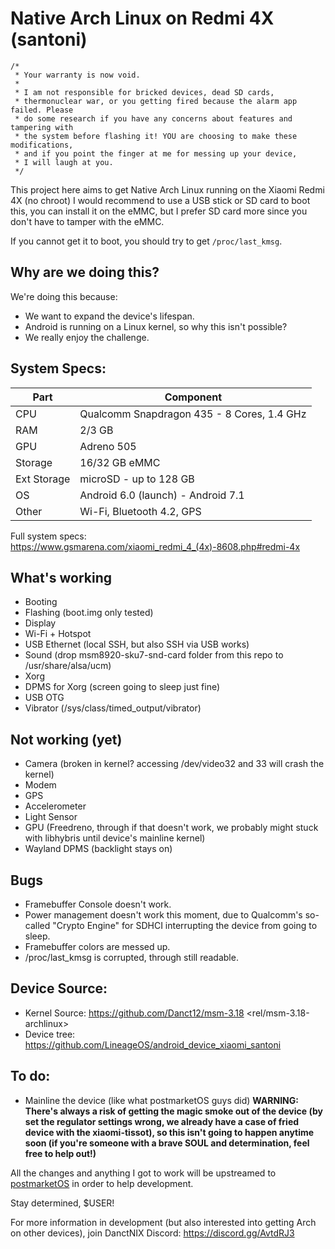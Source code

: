[postmarketOS]: https://postmarketos.org

# Native Arch Linux on Redmi 4X (santoni)

```
/*
 * Your warranty is now void.
 *
 * I am not responsible for bricked devices, dead SD cards,
 * thermonuclear war, or you getting fired because the alarm app failed. Please
 * do some research if you have any concerns about features and tampering with
 * the system before flashing it! YOU are choosing to make these modifications,
 * and if you point the finger at me for messing up your device, 
 * I will laugh at you.
 */
```

This project here aims to get Native Arch Linux running on the Xiaomi Redmi 4X (no chroot)
I would recommend to use a USB stick or SD card to boot this, you can install it on the eMMC, but I prefer SD card more since you don't have to tamper with the eMMC.

If you cannot get it to boot, you should try to get `/proc/last_kmsg`.

## Why are we doing this?
We're doing this because:
- We want to expand the device's lifespan.
- Android is running on a Linux kernel, so why this isn't possible?
- We really enjoy the challenge.

## System Specs:
| Part     | Component                                  | 
| -------- | ------------------------------------------ |
| CPU      | Qualcomm Snapdragon 435 - 8 Cores, 1.4 GHz |
| RAM      | 2/3 GB                                     |
| GPU      | Adreno 505                                 |
| Storage  | 16/32 GB eMMC                              |
| Ext Storage | microSD - up to 128 GB                  |
| OS       | Android 6.0 (launch) - Android 7.1                       |
| Other    | Wi-Fi, Bluetooth 4.2, GPS                  |

Full system specs: https://www.gsmarena.com/xiaomi_redmi_4_(4x)-8608.php#redmi-4x

## What's working
- Booting
- Flashing (boot.img only tested)
- Display
- Wi-Fi + Hotspot
- USB Ethernet (local SSH, but also SSH via USB works)
- Sound (drop msm8920-sku7-snd-card folder from this repo to /usr/share/alsa/ucm)
- Xorg
- DPMS for Xorg (screen going to sleep just fine)
- USB OTG
- Vibrator (/sys/class/timed_output/vibrator)

## Not working (yet)
- Camera (broken in kernel? accessing /dev/video32 and 33 will crash the kernel)
- Modem
- GPS
- Accelerometer
- Light Sensor
- GPU (Freedreno, through if that doesn't work, we probably might stuck with libhybris until device's mainline kernel)
- Wayland DPMS (backlight stays on)

## Bugs
- Framebuffer Console doesn't work.
- Power management doesn't work this moment, due to Qualcomm's so-called "Crypto Engine" for SDHCI interrupting the device from going to sleep.
- Framebuffer colors are messed up.
- /proc/last_kmsg is corrupted, through still readable.
 
## Device Source:
- Kernel Source: https://github.com/Danct12/msm-3.18 <rel/msm-3.18-archlinux>
- Device tree: https://github.com/LineageOS/android_device_xiaomi_santoni

## To do:
- Mainline the device (like what postmarketOS guys did)
**WARNING: There's always a risk of getting the magic smoke out of the device (by set the regulator settings wrong, we already have a case of fried device with the xiaomi-tissot), so this isn't going to happen anytime soon (if you're someone with a brave **SOUL** and determination, feel free to help out!)**

All the changes and anything I got to work will be upstreamed to [postmarketOS] in order to help development.

Stay determined, $USER!

For more information in development (but also interested into getting Arch on other devices), join DanctNIX Discord: https://discord.gg/AvtdRJ3
